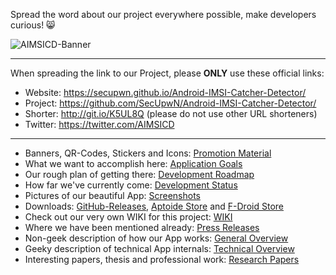 Spread the word about our project everywhere possible, make developers curious! :smile_cat:

![AIMSICD-Banner](https://github.com/SecUpwN/Android-IMSI-Catcher-Detector/raw/master/PROMOTION/AIMSICD-Banner_Small.png)

---

When spreading the link to our Project, please **ONLY** use these official links:

* Website: https://secupwn.github.io/Android-IMSI-Catcher-Detector/
* Project: https://github.com/SecUpwN/Android-IMSI-Catcher-Detector/
* Shorter: http://git.io/K5UL8Q (please do not use other URL shorteners)
* Twitter: https://twitter.com/AIMSICD

---

* Banners, QR-Codes, Stickers and Icons: [Promotion Material](https://github.com/SecUpwN/Android-IMSI-Catcher-Detector/tree/master/PROMOTION)
* What we want to accomplish here: [Application Goals](https://github.com/SecUpwN/Android-IMSI-Catcher-Detector#application-goals-please-read-carefully)
* Our rough plan of getting there: [Development Roadmap](https://github.com/SecUpwN/Android-IMSI-Catcher-Detector#development-roadmap)
* How far we've currently come: [Development Status](https://github.com/SecUpwN/Android-IMSI-Catcher-Detector/wiki/Development-Status)
* Pictures of our beautiful App: [Screenshots](https://github.com/SecUpwN/Android-IMSI-Catcher-Detector/tree/master/SCREENSHOTS)
* Downloads: [GitHub-Releases](https://github.com/SecUpwN/Android-IMSI-Catcher-Detector/releases), [Aptoide Store](http://aimsicd.store.aptoide.com/) and [F-Droid Store](https://f-droid.org/repository/browse/?fdid=com.SecUpwN.AIMSICD)
* Check out our very own WIKI for this project: [WIKI](https://github.com/SecUpwN/Android-IMSI-Catcher-Detector/wiki)
* Where we have been mentioned already: [Press Releases](https://github.com/SecUpwN/Android-IMSI-Catcher-Detector/wiki/Press-Releases)
* Non-geek description of how our App works: [General Overview](https://github.com/SecUpwN/Android-IMSI-Catcher-Detector/wiki/General-Overview)
* Geeky description of technical App internals: [Technical Overview](https://github.com/SecUpwN/Android-IMSI-Catcher-Detector/wiki/Technical-Overview)
* Interesting papers, thesis and professional work: [Research Papers](https://github.com/SecUpwN/Android-IMSI-Catcher-Detector/tree/master/PAPERS)
